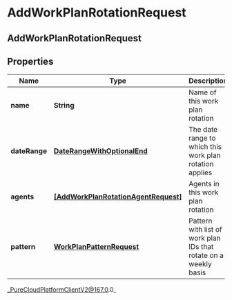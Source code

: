 # AddWorkPlanRotationRequest

## AddWorkPlanRotationRequest

## Properties

|Name | Type | Description | Notes|
|------------ | ------------- | ------------- | -------------|
| **name** | **String** | Name of this work plan rotation | |
| **dateRange** | [**DateRangeWithOptionalEnd**](DateRangeWithOptionalEnd) | The date range to which this work plan rotation applies | |
| **agents** | [**[AddWorkPlanRotationAgentRequest]**]([AddWorkPlanRotationAgentRequest]) | Agents in this work plan rotation | [optional] |
| **pattern** | [**WorkPlanPatternRequest**](WorkPlanPatternRequest) | Pattern with list of work plan IDs that rotate on a weekly basis | |



_PureCloudPlatformClientV2@167.0.0_
